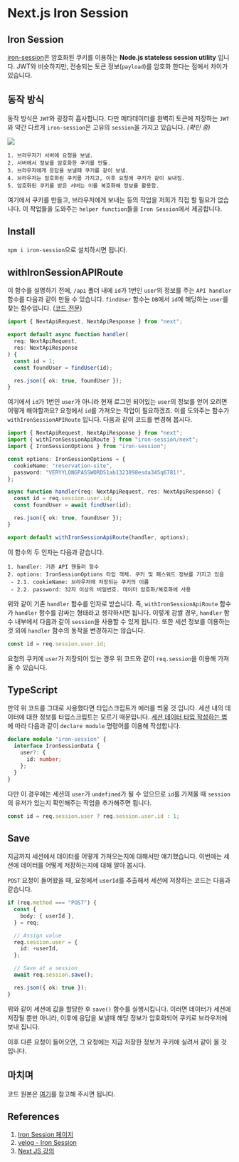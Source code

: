 # Next.js Iron Session

## Iron Session

[iron-session](https://github.com/vvo/iron-session)은 암호화된 쿠키를 이용하는 **Node.js stateless session utility** 입니다. JWT와 비슷하지만, 전송되는 토큰 정보(`payload`)를 암호화 한다는 점에서 차이가 있습니다.

## 동작 방식

동작 방식은 `JWT`와 굉장히 흡사합니다. 다만 메타데이터를 완벽히 토큰에 저장하는 `JWT`와 약간 다르게 `iron-session`은 고유의 `session`을 가지고 있습니다. _(확인 중)_

![](https://velog.velcdn.com/images/sinclairr/post/7c2471d7-35ae-43fa-8ca3-d52e8f9a70ea/image.PNG)

```
1. 브라우저가 서버에 요청을 보냄.
2. 서버에서 정보를 암호화한 쿠키를 만듦.
3. 브라우저에게 응답을 보낼때 쿠키를 같이 보냄.
4. 브라우저는 암호화된 쿠키를 가지고, 이후 요청에 쿠키가 같이 보내짐.
5. 암호화된 쿠키를 받은 서버는 이를 복호화해 정보를 활용함.
```

여기에서 쿠키를 만들고, 브라우저에게 보내는 등의 작업을 저희가 직접 할 필요가 없습니다. 이 작업들을 도와주는 `helper function`들을 `Iron Session`에서 제공합니다.

## Install

`npm i iron-session`으로 설치하시면 됩니다.

## withIronSessionAPIRoute

이 함수를 설명하기 전에, `/api` 폴더 내에 `id`가 1번인 `user`의 정보를 주는 `API handler` 함수를 다음과 같이 만들 수 있습니다. `findUser` 함수는 `DB`에서 `id`에 해당하는 `user`를 찾는 함수입니다. ([코드 전문](https://github.com/Sinclairr08/velog-archive/tree/main/posts/next-tutorials/next-iron-session))

```ts
import { NextApiRequest, NextApiResponse } from "next";

export default async function handler(
  req: NextApiRequest,
  res: NextApiResponse
) {
  const id = 1;
  const foundUser = findUser(id);

  res.json({ ok: true, foundUser });
}
```

여기에서 `id`가 1번인 `user`가 아니라 현재 로그인 되어있는 `user`의 정보를 얻어 오려면 어떻게 해야할까요? 요청에서 `id`를 가져오는 작업이 필요하겠죠. 이를 도와주는 함수가 `withIronSessionAPIRoute` 입니다. 다음과 같이 코드를 변경해 봅시다.

```ts
import { NextApiRequest, NextApiResponse } from "next";
import { withIronSessionApiRoute } from "iron-session/next";
import { IronSessionOptions } from "iron-session";

const options: IronSessionOptions = {
  cookieName: "reservation-site",
  password: "VERYYLONGPASSWORDS1ab1323898esda345q6781!",
};

async function handler(req: NextApiRequest, res: NextApiResponse) {
  const id = req.session.user.id;
  const foundUser = await findUser(id);

  res.json({ ok: true, foundUser });
}

export default withIronSessionApiRoute(handler, options);
```

이 함수의 두 인자는 다음과 같습니다.

```
1. handler: 기존 API 핸들러 함수
2. options: IronSessionOptions 타입 객체. 쿠키 및 패스워드 정보를 가지고 있음
 - 2.1. cookieName: 브라우저에 저장되는 쿠키의 이름
 - 2.2. password: 32자 이상의 비밀번호. 데이터 암호화/복호화에 사용
```

위와 같이 기존 `handler` 함수를 인자로 받습니다. 즉, `withIronSessionApiRoute` 함수가 `handler` 함수를 감싸는 형태라고 생각하시면 됩니다. 이렇게 감쌀 경우, `handler` 함수 내부에서 다음과 같이 `session`을 사용할 수 있게 됩니다. 또한 세션 정보를 이용하는 것 외에 `handler` 함수의 동작을 변경하지는 않습니다.

```ts
const id = req.session.user.id;
```

요청의 쿠키에 `user`가 저장되어 있는 경우 위 코드와 같이 `req.session`을 이용해 가져올 수 있습니다.

## TypeScript

만약 위 코드를 그대로 사용했다면 타입스크립트가 에러를 띄울 것 입니다. 세션 내의 데이터에 대한 정보를 타입스크립트는 모르기 때문입니다. [세션 데이터 타입 작성하는 법](https://github.com/vvo/iron-session#typing-session-data-with-typescript)에 따라 다음과 같이 `declare module` 명령어를 이용해 작성합니다.

```ts
declare module "iron-session" {
  interface IronSessionData {
    user?: {
      id: number;
    };
  }
}
```

다만 이 경우에는 세션의 `user`가 `undefined`가 될 수 있으므로 `id`를 가져올 때 `session`의 유저가 있는지 확인해주는 작업을 추가해주면 됩니다.

```ts
const id = req.session.user ? req.session.user.id : 1;
```

## Save

지금까지 세션에서 데이터를 어떻게 가져오는지에 대해서만 얘기했습니다. 이번에는 세션에 데이터를 어떻게 저장하는지에 대해 알아 봅시다.

`POST` 요청이 들어왔을 때, 요청에서 `userId`를 추출해서 세션에 저장하는 코드는 다음과 같습니다.

```ts
if (req.method === "POST") {
  const {
    body: { userId },
  } = req;

  // Assign value
  req.session.user = {
    id: +userId,
  };

  // Save at a session
  await req.session.save();

  res.json({ ok: true });
}
```

위와 같이 세션에 값을 할당한 후 `save()` 함수를 실행시킵니다. 이러면 데이터가 세션에 저장될 뿐만 아니라, 이후에 응답을 보낼때 해당 정보가 암호화되어 쿠키로 브라우저에 보내 집니다.

이후 다른 요청이 들어오면, 그 요청에는 지금 저장한 정보가 쿠키에 실려서 같이 올 것입니다.

## 마치며

코드 원본은 [여기](https://github.com/Sinclairr08/velog-archive/tree/main/posts/next-tutorials/next-iron-session)를 참고해 주시면 됩니다.

## References

1. [Iron Session 페이지](https://github.com/vvo/iron-session)
2. [velog - Iron Session](https://velog.io/@with-key/Iron-sessions)
3. [Next JS 강의](https://nomadcoders.co/carrot-market)

